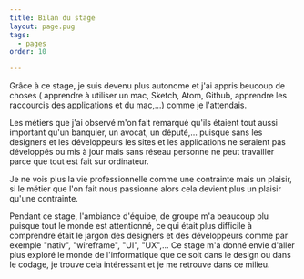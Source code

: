 ```yaml
---
title: Bilan du stage
layout: page.pug
tags:
  - pages
order: 10

---
```

Grâce à ce stage, je suis devenu plus autonome et j'ai appris beucoup de choses ( apprendre à utiliser un mac, Sketch, Atom, Github, apprendre les raccourcis des applications et du mac,...) comme je l'attendais.

Les métiers que j'ai observé m'on fait remarqué qu'ils étaient tout aussi important qu'un banquier, un avocat, un député,... puisque sans les designers et les développeurs les sites et les applications ne seraient pas développés ou mis à jour mais sans réseau personne ne peut travailler parce que tout est fait sur ordinateur.

Je ne vois plus la vie professionnelle comme une contrainte mais un plaisir, si le métier que l'on fait nous passionne alors cela devient plus un plaisir qu'une contrainte.

Pendant ce stage, l'ambiance d'équipe, de groupe m'a beaucoup plu puisque tout le monde est attentionné, ce qui était plus difficile à comprendre était le jargon des designers et des développeurs comme par exemple "nativ", "wireframe", "UI", "UX",...
Ce stage m'a donné envie d'aller plus exploré le monde de l'informatique que ce soit dans le design ou dans le codage, je trouve cela intéressant et je me retrouve dans ce milieu.
